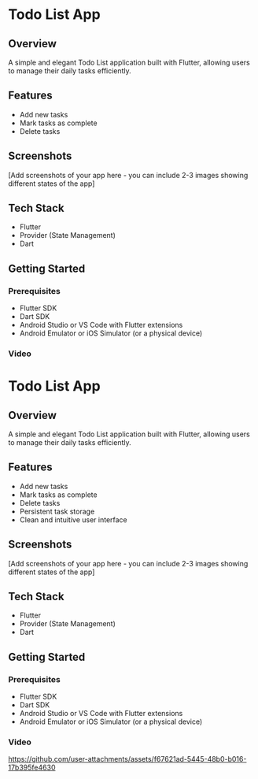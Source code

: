 # Todo List App

## Overview

A simple and elegant Todo List application built with Flutter, allowing users to manage their daily tasks efficiently.

## Features

- Add new tasks
- Mark tasks as complete
- Delete tasks

## Screenshots

[Add screenshots of your app here - you can include 2-3 images showing different states of the app]

## Tech Stack

- Flutter
- Provider (State Management)
- Dart

## Getting Started

### Prerequisites

- Flutter SDK
- Dart SDK
- Android Studio or VS Code with Flutter extensions
- Android Emulator or iOS Simulator (or a physical device)

### Video

# Todo List App

## Overview

A simple and elegant Todo List application built with Flutter, allowing users to manage their daily tasks efficiently.

## Features

- Add new tasks
- Mark tasks as complete
- Delete tasks
- Persistent task storage
- Clean and intuitive user interface

## Screenshots

[Add screenshots of your app here - you can include 2-3 images showing different states of the app]

## Tech Stack

- Flutter
- Provider (State Management)
- Dart

## Getting Started

### Prerequisites

- Flutter SDK
- Dart SDK
- Android Studio or VS Code with Flutter extensions
- Android Emulator or iOS Simulator (or a physical device)

### Video

https://github.com/user-attachments/assets/f67621ad-5445-48b0-b016-17b395fe4630
